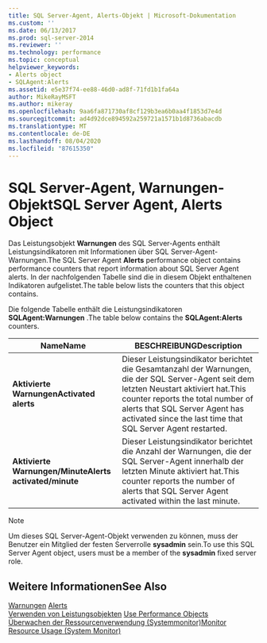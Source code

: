 ```yaml
---
title: SQL Server-Agent, Alerts-Objekt | Microsoft-Dokumentation
ms.custom: ''
ms.date: 06/13/2017
ms.prod: sql-server-2014
ms.reviewer: ''
ms.technology: performance
ms.topic: conceptual
helpviewer_keywords:
- Alerts object
- SQLAgent:Alerts
ms.assetid: e5e37f74-ee88-46d0-ad8f-71fd1b1fa64a
author: MikeRayMSFT
ms.author: mikeray
ms.openlocfilehash: 9aa6fa871730af8cf129b3ea6b0aa4f1853d7e4d
ms.sourcegitcommit: ad4d92dce894592a259721a1571b1d8736abacdb
ms.translationtype: MT
ms.contentlocale: de-DE
ms.lasthandoff: 08/04/2020
ms.locfileid: "87615350"
---
```

# <a name="sql-server-agent-alerts-object"></a><span data-ttu-id="ef03a-102">SQL Server-Agent, Warnungen-Objekt</span><span class="sxs-lookup"><span data-stu-id="ef03a-102">SQL Server Agent, Alerts Object</span></span>
  <span data-ttu-id="ef03a-103">Das Leistungsobjekt **Warnungen** des SQL Server-Agents enthält Leistungsindikatoren mit Informationen über SQL Server-Agent-Warnungen.</span><span class="sxs-lookup"><span data-stu-id="ef03a-103">The SQL Server Agent **Alerts** performance object contains performance counters that report information about SQL Server Agent alerts.</span></span> <span data-ttu-id="ef03a-104">In der nachfolgenden Tabelle sind die in diesem Objekt enthaltenen Indikatoren aufgelistet.</span><span class="sxs-lookup"><span data-stu-id="ef03a-104">The table below lists the counters that this object contains.</span></span>  
  
 <span data-ttu-id="ef03a-105">Die folgende Tabelle enthält die Leistungsindikatoren **SQLAgent:Warnungen** .</span><span class="sxs-lookup"><span data-stu-id="ef03a-105">The table below contains the **SQLAgent:Alerts** counters.</span></span>  
  
|<span data-ttu-id="ef03a-106">Name</span><span class="sxs-lookup"><span data-stu-id="ef03a-106">Name</span></span>|<span data-ttu-id="ef03a-107">BESCHREIBUNG</span><span class="sxs-lookup"><span data-stu-id="ef03a-107">Description</span></span>|  
|----------|-----------------|  
|<span data-ttu-id="ef03a-108">**Aktivierte Warnungen**</span><span class="sxs-lookup"><span data-stu-id="ef03a-108">**Activated alerts**</span></span>|<span data-ttu-id="ef03a-109">Dieser Leistungsindikator berichtet die Gesamtanzahl der Warnungen, die der SQL Server-Agent seit dem letzten Neustart aktiviert hat.</span><span class="sxs-lookup"><span data-stu-id="ef03a-109">This counter reports the total number of alerts that SQL Server Agent has activated since the last time that SQL Server Agent restarted.</span></span>|  
|<span data-ttu-id="ef03a-110">**Aktivierte Warnungen/Minute**</span><span class="sxs-lookup"><span data-stu-id="ef03a-110">**Alerts activated/minute**</span></span>|<span data-ttu-id="ef03a-111">Dieser Leistungsindikator berichtet die Anzahl der Warnungen, die der SQL Server-Agent innerhalb der letzten Minute aktiviert hat.</span><span class="sxs-lookup"><span data-stu-id="ef03a-111">This counter reports the number of alerts that SQL Server Agent activated within the last minute.</span></span>|  
  
> [!NOTE]  
>  <span data-ttu-id="ef03a-112">Um dieses SQL Server-Agent-Objekt verwenden zu können, muss der Benutzer ein Mitglied der festen Serverrolle **sysadmin** sein.</span><span class="sxs-lookup"><span data-stu-id="ef03a-112">To use this SQL Server Agent object, users must be a member of the **sysadmin** fixed server role.</span></span>  
  
## <a name="see-also"></a><span data-ttu-id="ef03a-113">Weitere Informationen</span><span class="sxs-lookup"><span data-stu-id="ef03a-113">See Also</span></span>  
 <span data-ttu-id="ef03a-114">[Warnungen](../../ssms/agent/alerts.md) </span><span class="sxs-lookup"><span data-stu-id="ef03a-114">[Alerts](../../ssms/agent/alerts.md) </span></span>  
 <span data-ttu-id="ef03a-115">[Verwenden von Leistungsobjekten](../../ssms/agent/use-performance-objects.md) </span><span class="sxs-lookup"><span data-stu-id="ef03a-115">[Use Performance Objects](../../ssms/agent/use-performance-objects.md) </span></span>  
 [<span data-ttu-id="ef03a-116">Überwachen der Ressourcenverwendung &#40;Systemmonitor&#41;</span><span class="sxs-lookup"><span data-stu-id="ef03a-116">Monitor Resource Usage &#40;System Monitor&#41;</span></span>](monitor-resource-usage-system-monitor.md)  
  
  
